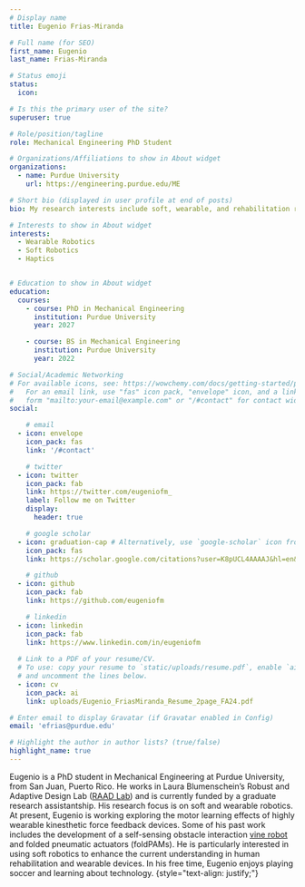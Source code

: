 ```yaml
---
# Display name
title: Eugenio Frias-Miranda

# Full name (for SEO)
first_name: Eugenio
last_name: Frias-Miranda

# Status emoji
status: 
  icon: 

# Is this the primary user of the site?
superuser: true

# Role/position/tagline
role: Mechanical Engineering PhD Student

# Organizations/Affiliations to show in About widget
organizations:
  - name: Purdue University
    url: https://engineering.purdue.edu/ME

# Short bio (displayed in user profile at end of posts)
bio: My research interests include soft, wearable, and rehabilitation robotics.

# Interests to show in About widget
interests:
  - Wearable Robotics 
  - Soft Robotics
  - Haptics


# Education to show in About widget
education:
  courses:
    - course: PhD in Mechanical Engineering
      institution: Purdue University 
      year: 2027

    - course: BS in Mechanical Engineering
      institution: Purdue University
      year: 2022

# Social/Academic Networking
# For available icons, see: https://wowchemy.com/docs/getting-started/page-builder/#icons
#   For an email link, use "fas" icon pack, "envelope" icon, and a link in the
#   form "mailto:your-email@example.com" or "/#contact" for contact widget.
social:

    # email
  - icon: envelope
    icon_pack: fas
    link: '/#contact'

    # twitter
  - icon: twitter
    icon_pack: fab
    link: https://twitter.com/eugeniofm_
    label: Follow me on Twitter
    display:
      header: true

    # google scholar
  - icon: graduation-cap # Alternatively, use `google-scholar` icon from `ai` icon pack
    icon_pack: fas
    link: https://scholar.google.com/citations?user=K8pUCL4AAAAJ&hl=en&authuser=1

    # github
  - icon: github
    icon_pack: fab
    link: https://github.com/eugeniofm

    # linkedin
  - icon: linkedin
    icon_pack: fab
    link: https://www.linkedin.com/in/eugeniofm
  
  # Link to a PDF of your resume/CV.
  # To use: copy your resume to `static/uploads/resume.pdf`, enable `ai` icons in `params.yaml`,
  # and uncomment the lines below.
  - icon: cv
    icon_pack: ai
    link: uploads/Eugenio_FriasMiranda_Resume_2page_FA24.pdf

# Enter email to display Gravatar (if Gravatar enabled in Config)
email: 'efrias@purdue.edu'

# Highlight the author in author lists? (true/false)
highlight_name: true
---
```



Eugenio is a PhD student in Mechanical Engineering at Purdue University, from San Juan, Puerto Rico. He works in Laura Blumenschein’s Robust and Adaptive Design Lab ([RAAD Lab](https://lhblumen.wixsite.com/website-1)) and is currently funded by a graduate research assistantship. His research focus is on soft and wearable robotics. At present, Eugenio is working exploring the motor learning effects of highly wearable kinesthetic force feedback devices. Some of his past work includes the development of a self-sensing obstacle interaction [vine robot](https://www.vinerobots.org/) and folded pneumatic actuators (foldPAMs). He is particularly interested in using soft robotics to enhance the current understanding in human rehabilitation and wearable devices. In his free time, Eugenio enjoys playing soccer and learning about technology.
{style="text-align: justify;"}
